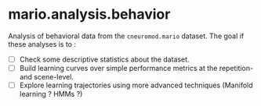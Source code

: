 # mario.analysis.behavior
Analysis of behavioral data from the `cneuromod.mario­­` dataset. The goal if these analyses is to : 

- [ ] Check some descriptive statistics about the dataset.
- [ ] Build learning curves over simple performance metrics at the repetition- and scene-level.
- [ ] Explore learning trajectories using more advanced techniques (Manifold learning ? HMMs ?)
